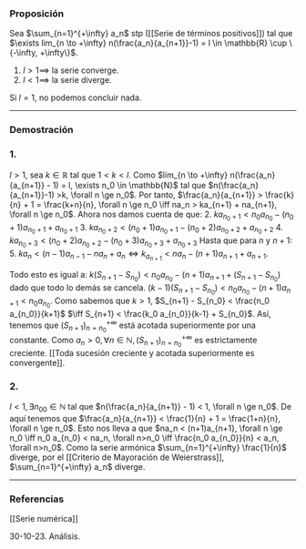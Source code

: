 ### Proposición

Sea $\sum_{n=1}^{+\infty} a_n$ stp ([[Serie de términos positivos]]) tal que $\exists lim_{n \to +\infty} n(\frac{a_n}{a_{n+1}}-1) = l \in \mathbb{R} \cup \{-\infty, +\infty\}$.

1. $l>1 \implies$ la serie converge.
2. $l < 1 \implies$ la serie diverge.

Si $l =1$, no podemos concluir nada.

---
### Demostración

### 1.
$l > 1$, sea $k \in \mathbb{R}$ tal que $1<k<l$. Como $lim_{n \to +\infty} n(\frac{a_n}{a_{n+1}} - 1) = l, \exists n_0 \in \mathbb{N}$ tal que $n(\frac{a_n}{a_{n+1}}-1) >k, \forall n \ge n_0$. Por tanto, $\frac{a_n}{a_{n+1}} > \frac{k}{n} + 1 = \frac{k+n}{n}, \forall n \ge n_0 \iff na_n > ka_{n+1} + na_{n+1}, \forall n \ge n_0$. Ahora nos damos cuenta de que:
2. $ka_{n_0+1} < n_0 a_{n_0} - (n_0 + 1) a_{n_0 +1} + a_{n_0+1}$
3. $ka_{n_0+2} < (n_0+1) a_{n_0+1} - (n_0 + 2) a_{n_0 +2} + a_{n_0+2}$
4. $ka_{n_0+3} < (n_0+2) a_{n_0+2} - (n_0 + 3) a_{n_0 +3} + a_{n_0+3}$
Hasta que para $n$ y $n+1$:
5. $ka_n < (n-1) a_{n-1} - n  a_{n} + a_n \iff k_{a_{n+1}} < na_n - (n+1)a_{n+1} + a_{n+1}$.

Todo esto es igual a: $k(S_{n+1} - S_{n_0}) < n_0 a_{n_0} - (n+1)a_{n+1} + (S_{n+1} - S_{n_0})$ dado que todo lo demás se cancela.
$(k-1)(S_{n+1}-S_{n_0}) < n_0a_{n_0} - (n+1)a_{n+1} < n_0 a_{n_0}$. Como sabemos que $k > 1$, $S_{n+1} - S_{n_0} < \frac{n_0 a_{n_0}}{k+1}$ $\iff S_{n+1} < \frac{k_0 a_{n_0}}{k-1} + S_{n_0}$. Así, tenemos que $(S_{n+1})_{n=n_0}^{+\infty}$ está acotada superiormente por una constante. Como $a_n > 0, \forall n \in \mathbb{N}, (S_{n+1})_{n=n_0}^{+\infty}$ es estrictamente creciente. [[Toda sucesión creciente y acotada superiormente es convergente]].

### 2.
$l < 1, \exists n_00 \in \mathbb{N}$ tal que $n(\frac{a_n}{a_{n+1}} - 1) < 1, \forall n \ge n_0$. De aquí tenemos que $\frac{a_n}{a_{n+1}} < \frac{1}{n} + 1 = \frac{1+n}{n}, \forall n \ge n_0$. Esto nos lleva a que $na_n < (n+1)a_{n+1}, \forall n \ge n_0 \iff n_0 a_{n_0} < na_n, \forall n>n_0 \iff \frac{n_0 a_{n_0}}{n} < a_n, \forall n>n_0$. Como la serie armónica $\sum_{n=1}^{+\infty} \frac{1}{n}$ diverge, por el [[Criterio de Mayoración de Weierstrass]], $\sum_{n=1}^{+\infty} a_n$ diverge.


---
### Referencias

[[Serie numérica]]

30-10-23. Análisis.